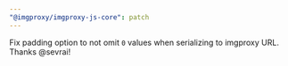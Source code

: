 ```yaml
---
"@imgproxy/imgproxy-js-core": patch
---
```


Fix padding option to not omit `0` values when serializing to imgproxy URL. Thanks @sevrai!
